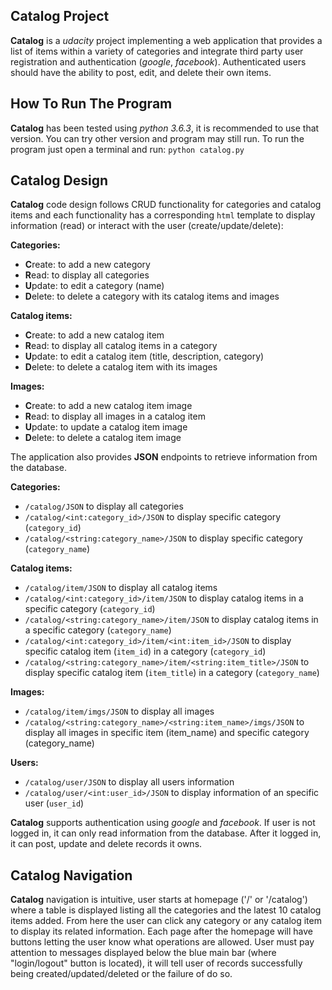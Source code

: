## Catalog Project
**Catalog** is a _udacity_ project implementing a web application that provides a list of items within a variety of categories and integrate third party user registration and authentication (_google_, _facebook_). Authenticated users should have the ability to post, edit, and delete their own items.


## How To Run The Program
**Catalog** has been tested using _python 3.6.3_, it is recommended to use that version. You can try other version and program may still run.
To run the program just open a terminal and run: `python catalog.py`


## Catalog Design
**Catalog** code design follows CRUD functionality for categories and catalog items and each functionality has a corresponding `html` template to display information (read) or interact with the user (create/update/delete):

**Categories:**

  - **C**reate: to add a new category
  - **R**ead: to display all categories
  - **U**pdate: to edit a category (name)
  - **D**elete: to delete a category with its catalog items and images

**Catalog items:**

  - **C**reate: to add a new catalog item
  - **R**ead: to display all catalog items in a category
  - **U**pdate: to edit a catalog item (title, description, category)
  - **D**elete: to delete a catalog item with its images

**Images:**

  - **C**reate: to add a new catalog item image
  - **R**ead: to display all images in a catalog item
  - **U**pdate: to update a catalog item image
  - **D**elete: to delete a catalog item image

The application also provides **JSON** endpoints to retrieve information from the database.

**Categories:**

  - `/catalog/JSON` to display all categories
  - `/catalog/<int:category_id>/JSON` to display specific category (`category_id`)
  - `/catalog/<string:category_name>/JSON` to display specific category (`category_name`)

**Catalog items:**

  - `/catalog/item/JSON` to display all catalog items
  - `/catalog/<int:category_id>/item/JSON` to display catalog items in a specific category (`category_id`)
  - `/catalog/<string:category_name>/item/JSON` to display catalog items in a specific category (`category_name`)
  - `/catalog/<int:category_id>/item/<int:item_id>/JSON` to display specific catalog item (`item_id`) in a category (`category_id`)
  - `/catalog/<string:category_name>/item/<string:item_title>/JSON` to display specific catalog item (`item_title`) in a category (`category_name`)

**Images:**

  - `/catalog/item/imgs/JSON` to display all images 
  - `/catalog/<string:category_name>/<string:item_name>/imgs/JSON` to display all images in specific item (item_name) and specific category (category_name)
  
**Users:**

  - `/catalog/user/JSON` to display all users information
  - `/catalog/user/<int:user_id>/JSON` to display information of an specific user (`user_id`)


**Catalog** supports authentication using _google_ and _facebook_.  If user is not logged in, it can only read information from the database. After it logged in, it can post, update and delete records it owns.

## Catalog Navigation
**Catalog** navigation is intuitive, user starts at homepage ('/' or '/catalog') where a table is displayed listing all the categories and the latest 10 catalog items added. From here the user can click any category or any catalog item to display its related information. Each page after the homepage will have buttons letting the user know what operations are allowed.
User must pay attention to messages displayed below the blue main bar (where "login/logout" button is located), it will tell user of records successfully being created/updated/deleted or the failure of do so.